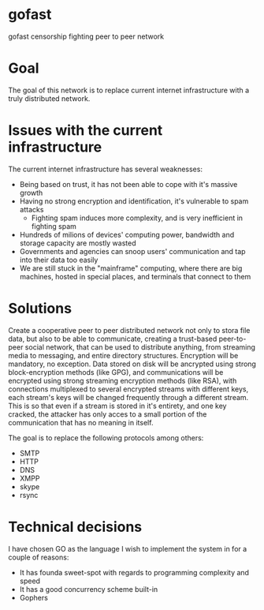 gofast
======

gofast censorship fighting peer to peer network

Goal
======

The goal of this network is to replace current internet infrastructure with a truly distributed network.

Issues with the current infrastructure
======================================

The current internet infrastructure has several weaknesses:

  * Being based on trust, it has not been able to cope with it's massive growth
  * Having no strong encryption and identification, it's vulnerable to spam attacks
    * Fighting spam induces more complexity, and is very inefficient in fighting spam
  * Hundreds of milions of devices' computing power, bandwidth and storage capacity are mostly wasted
  * Governments and agencies can snoop users' communication and tap into their data too easily
  * We are still stuck in the "mainframe" computing, where there are big machines, hosted in special places,  and terminals that connect to them

Solutions
=========

Create a cooperative peer to peer distributed network not only to stora file data, but also to be able to communicate, creating a trust-based peer-to-peer social network, that can be used to distribute anything, from streaming media to messaging, and entire directory structures. Encryption will be mandatory, no exception. Data stored on disk will be ancrypted using strong block-encryption methods (like GPG), and communications will be encrypted using strong streaming encryption methods (like RSA), with connections multiplexed to several encrypted streams with different keys, each stream's keys will be changed frequently through a different stream. This is so that even if a stream is stored in it's entirety, and one key cracked, the attacker has only acces to a small portion of the communication that has no meaning in itself.

The goal is to replace the following protocols among others:
  * SMTP
  * HTTP
  * DNS
  * XMPP
  * skype
  * rsync

Technical decisions
===================

I have chosen GO as the language I wish to implement the system in for a couple of reasons:
  * It has founda  sweet-spot with regards to programming complexity and speed
  * It has a good concurrency scheme built-in
  * Gophers

